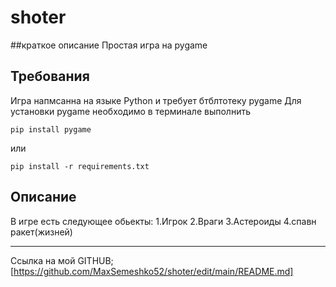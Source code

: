 # shoter
##краткое описание
Простая игра на pygame

## Требования
Игра напмсанна на языке Python и требует бтблтотеку pygame
Для установки pygame необходимо в терминале выполнить 
```
pip install pygame
```
или 

```
pip install -r requirements.txt
```
## Описание

В игре есть следующее обьекты:
1.Игрок
2.Враги
3.Астероиды
4.спавн ракет(жизней)

***
Ссылка на мой GITHUB;[https://github.com/MaxSemeshko52/shoter/edit/main/README.md]
